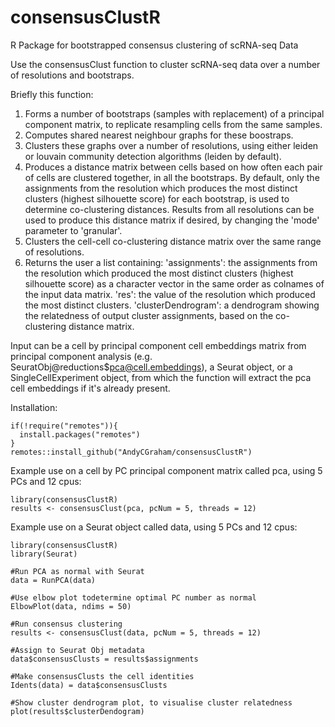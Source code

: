 # consensusClustR
R Package for bootstrapped consensus clustering of scRNA-seq Data

Use the consensusClust function to cluster scRNA-seq data over a number of resolutions and bootstraps. 

Briefly this function:
1) Forms a number of bootstraps (samples with replacement) of a principal component matrix, to replicate resampling cells from the same samples.
2) Computes shared nearest neighbour graphs for these boostraps.
3) Clusters these graphs over a number of resolutions, using either leiden or louvain community detection algorithms (leiden by default). 
4) Produces a distance matrix between cells based on how often each pair of cells are clustered together, in all the bootstraps. By default, only the assignments from the resolution which produces the most distinct clusters (highest silhouette score) for each bootstrap, is used to determine co-clustering distances. Results from all resolutions can be used to produce this distance matrix if desired, by changing the 'mode' parameter to 'granular'. 
4) Clusters the cell-cell co-clustering distance matrix over the same range of resolutions. 
5) Returns the user a list containing:
'assignments': the assignments from the resolution which produced the most distinct clusters (highest silhouette score) as a character vector in the same order as colnames of the input data matrix.
'res': the value of the resolution which produced the most distinct clusters.
'clusterDendrogram': a dendrogram showing the relatedness of output cluster assignments, based on the co-clustering distance matrix.

Input can be a cell by principal component cell embeddings matrix from principal component analysis (e.g. SeuratObj@reductions$pca@cell.embeddings), a Seurat object, or a SingleCellExperiment object, from which the function will extract the pca cell embeddings if it's already present.

Installation:
```
if(!require("remotes")){
  install.packages("remotes")
}
remotes::install_github("AndyCGraham/consensusClustR")
```
  
Example use on a cell by PC principal component matrix called pca, using 5 PCs and 12 cpus:
```
library(consensusClustR)
results <- consensusClust(pca, pcNum = 5, threads = 12)
```
  
Example use on a Seurat object called data, using 5 PCs and 12 cpus:
```
library(consensusClustR)
library(Seurat)

#Run PCA as normal with Seurat
data = RunPCA(data)

#Use elbow plot todetermine optimal PC number as normal
ElbowPlot(data, ndims = 50)

#Run consensus clustering
results <- consensusClust(data, pcNum = 5, threads = 12)

#Assign to Seurat Obj metadata
data$consensusClusts = results$assignments

#Make consensusClusts the cell identities
Idents(data) = data$consensusClusts

#Show cluster dendrogram plot, to visualise cluster relatedness
plot(results$clusterDendogram)
```
